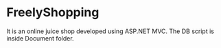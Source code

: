 # FreelyShopping

It is an online juice shop developed using ASP.NET MVC.
The DB script is inside Document folder.

